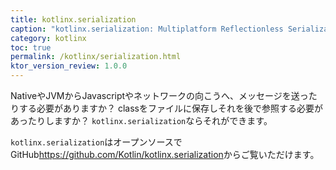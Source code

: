 ```yaml
---
title: kotlinx.serialization
caption: "kotlinx.serialization: Multiplatform Reflectionless Serialization"
category: kotlinx
toc: true
permalink: /kotlinx/serialization.html
ktor_version_review: 1.0.0
---
```


NativeやJVMからJavascriptやネットワークの向こうへ、メッセージを送ったりする必要がありますか？
classをファイルに保存しそれを後で参照する必要があったりしますか？
`kotlinx.serialization`ならそれができます。

`kotlinx.serialization`はオープンソースでGitHub<https://github.com/Kotlin/kotlinx.serialization>からご覧いただけます。
